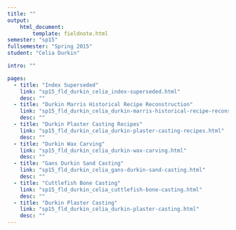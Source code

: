 ```yaml
---
title: ""
output:
    html_document:
        template: fieldnote.html
semester: "sp15"
fullsemester: "Spring 2015"
student: "Celia Durkin"

intro: ""

pages:
  - title: "Index Superseded"
    link: "sp15_fld_durkin_celia_index-superseded.html"
    desc: ""
  - title: "Durkin Marris Historical Recipe Reconstruction"
    link: "sp15_fld_durkin_celia_durkin-marris-historical-recipe-reconstruction.html"
    desc: ""
  - title: "Durkin Plaster Casting Recipes"
    link: "sp15_fld_durkin_celia_durkin-plaster-casting-recipes.html"
    desc: ""
  - title: "Durkin Wax Carving"
    link: "sp15_fld_durkin_celia_durkin-wax-carving.html"
    desc: ""
  - title: "Gans Durkin Sand Casting"
    link: "sp15_fld_durkin_celia_gans-durkin-sand-casting.html"
    desc: ""
  - title: "Cuttlefish Bone Casting"
    link: "sp15_fld_durkin_celia_cuttlefish-bone-casting.html"
    desc: ""
  - title: "Durkin Plaster Casting"
    link: "sp15_fld_durkin_celia_durkin-plaster-casting.html"
    desc: ""
---
```

